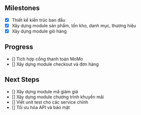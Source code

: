 ## Milestones
- [x] Thiết kế kiến trúc ban đầu
- [x] Xây dựng module sản phẩm, tồn kho, danh mục, thương hiệu
- [x] Xây dựng module giỏ hàng

## Progress
- [] Tích hợp cổng thanh toán MoMo
- [] Xây dựng module checkout và đơn hàng

## Next Steps
- [] Xây dựng module mã giảm giá
- [] Xây dựng module chương trình khuyến mãi
- [] Viết unit test cho các service chính
- [] Tối ưu hóa API và bảo mật